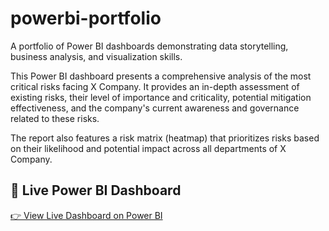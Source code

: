 # powerbi-portfolio
A portfolio of Power BI dashboards demonstrating data storytelling, business analysis, and visualization skills.

This Power BI dashboard presents a comprehensive analysis of the most critical risks facing X Company. It provides an in-depth assessment of existing risks, their level of importance and criticality, potential mitigation effectiveness, and the company's current awareness and governance related to these risks.

The report also features a risk matrix (heatmap) that prioritizes risks based on their likelihood and potential impact across all departments of X Company.

## 🔗 Live Power BI Dashboard
[👉 View Live Dashboard on Power BI](https://app.powerbi.com/view?r=eyJrIjoiMTQ3YTI2NzktZjY2MS00YjE1LWIyZjctNGM4ZjA5MTRlYzIyIiwidCI6ImNiNzJjNTRlLTRhMzEtNGQ5ZS1iMTRhLTFlYTM2ZGZhYzk0YyIsImMiOjF9)
